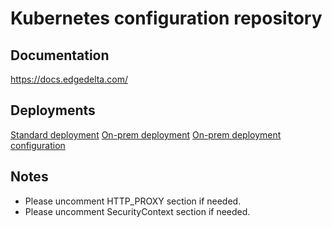 # Kubernetes configuration repository

## Documentation
https://docs.edgedelta.com/

## Deployments
[Standard deployment](edgedelta-agent.yml)
[On-prem deployment](edgedelta-agent-onprem.yml)
[On-prem deployment configuration](edgedelta-agent-onprem-config.yml)

## Notes
- Please uncomment HTTP_PROXY section if needed.
- Please uncomment SecurityContext section if needed.
